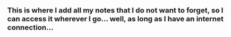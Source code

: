 ### This is where I add all my notes that I do not want to forget, so I can access it wherever I go... well, as long as I have an internet connection...